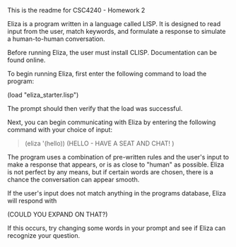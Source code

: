 This is the readme for CSC4240 - Homework 2

Eliza is a program written in a language called LISP. It is designed to read input from the user, match keywords, and formulate a response to simulate a human-to-human conversation.

Before running Eliza, the user must install CLISP. Documentation can be found online. 

To begin running Eliza, first enter the following command to load the program:

(load "eliza_starter.lisp")

The prompt should then verify that the load was successful.

Next, you can begin communicating with Eliza by entering the following command with your choice of input:

>(eliza '(hello))
(HELLO - HAVE A SEAT AND CHAT! )

The program uses a combination of pre-written rules and the user's input to make a response that appears, or is as close to "human" as possible. Eliza is not perfect by any means, but if certain words are chosen, there is a chance the conversation can appear smooth. 

If the user's input does not match anything in the programs database, Eliza will respond with 

(COULD YOU EXPAND ON THAT?)

If this occurs, try changing some words in your prompt and see if Eliza can recognize your question.